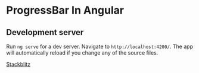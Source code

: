 # ProgressBar In Angular

## Development server

Run `ng serve` for a dev server. Navigate to `http://localhost:4200/`. The app will automatically reload if you change any of the source files.

[Stackblitz](https://stackblitz.com/edit/progressbar-in-angular?file=src/app/app.component.ts)



